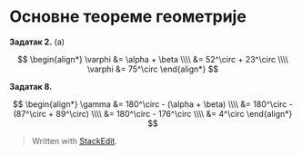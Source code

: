 # Основне теореме геометрије

**Задатак 2.** (а)

$$
\begin{align*}
\varphi &= \alpha + \beta
\\\\ &= 52^\circ + 23^\circ
\\\\ \varphi &= 75^\circ
\end{align*}
$$

**Задатак 8.**

$$
\begin{align*}
\gamma &= 180^\circ - (\alpha + \beta)
\\\\ &= 180^\circ - (87^\circ + 89^\circ)
\\\\ &= 180^\circ - 176^\circ
\\\\ &= 4^\circ
\end{align*}
$$

> Written with [StackEdit](https://stackedit.io/).
